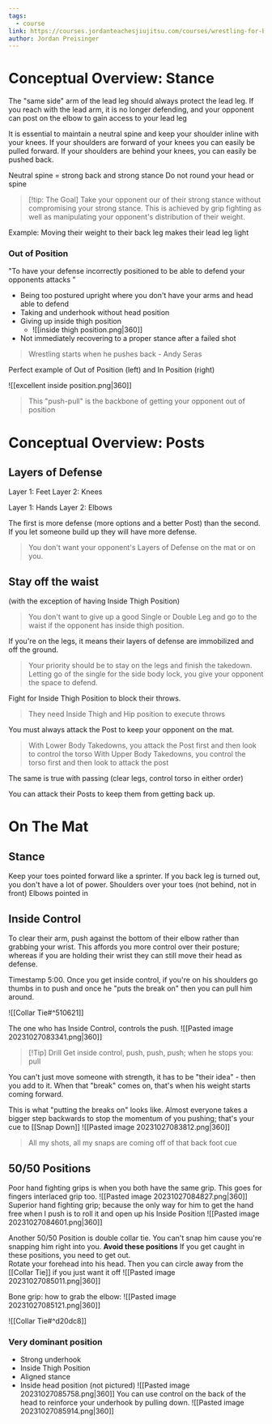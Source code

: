 ```yaml
---
tags:
  - course
link: https://courses.jordanteachesjiujitsu.com/courses/wrestling-for-bjj
author: Jordan Preisinger
---
```

# Conceptual Overview: Stance
The "same side" arm of the lead leg should always protect the lead leg.
If you reach with the lead arm, it is no longer defending, and your opponent can post on the elbow to gain access to your lead leg

It is essential to maintain a neutral spine and keep your shoulder inline with your knees.  If your shoulders are forward of your knees you can easily be pulled forward.
If your shoulders are behind your knees, you can easily be pushed back.

Neutral spine = strong back and strong stance
Do not round your head or spine

> [!tip: The Goal]
Take your opponent our of their strong stance without compromising your strong stance.
This is achieved by grip fighting as well as manipulating your opponent's distribution of their weight.

Example: Moving their weight to their back leg makes their lead leg light

### Out of Position
"To have your defense incorrectly positioned to be able to defend your opponents attacks "
- Being too postured upright where you don't have your arms and head able to defend
- Taking and underhook without head position
- Giving up inside thigh position
	- ![[inside thigh position.png|360]]
- Not immediately recovering to a proper stance after a failed shot

>Wrestling starts when he pushes back
>\- Andy Seras


Perfect example of Out of Position (left) and In Position (right)

![[excellent inside position.png|360]]

> This "push-pull" is the backbone of getting your opponent out of position

# Conceptual Overview: Posts
## Layers of Defense
Layer 1: Feet
Layer 2: Knees

Layer 1: Hands
Layer 2: Elbows

The first is more defense (more options and a better Post) than the second.  If you let someone build up they will have more defense.
> You don't want your opponent's Layers of Defense on the mat or on you.

## Stay off the waist
(with the exception of having Inside Thigh Position)
> You don't want to give up a good Single or Double Leg and go to the waist if the opponent has inside thigh position.  

If you're on the legs, it means their layers of defense are immobilized and off the ground.
>Your priority should be to stay on the legs and finish the takedown.  Letting go of the single for the side body lock, you give your opponent the space to defend.

Fight for Inside Thigh Position to block their throws.
> They need Inside Thigh and Hip position to execute throws

You must always attack the Post to keep your opponent on the mat.

> With Lower Body Takedowns, you attack the Post first and then look to control the torso
> With Upper Body Takedowns, you control the torso first and then look to attack the post

The same is true with passing (clear legs, control torso in either order)

You can attack their Posts to keep them from getting back up.

# On The Mat
## Stance
Keep your toes pointed forward like a sprinter.  If you back leg is turned out, you don't have a lot of power.
Shoulders over your toes (not behind, not in front)
Elbows pointed in

## Inside Control
To clear their arm, push against the bottom of their elbow rather than grabbing your wrist.  This affords you more control over their posture; whereas if you are holding their wrist they can still move their head as defense.

Timestamp 5:00.  Once you get inside control, if you're on his shoulders go thumbs in to push and once he "puts the break on" then you can pull him around.

![[Collar Tie#^510621]]

The one who has Inside Control, controls the push.
![[Pasted image 20231027083341.png|360]]

> [!Tip] Drill 
> Get inside control, push, push, push; when he stops you: pull

You can't just move someone with strength, it has to be "their idea" - then you add to it.  When that "break" comes on, that's when his weight starts coming forward.

This is what "putting the breaks on" looks like.  Almost everyone takes a bigger step backwards to stop the momentum of you pushing; that's your cue to [[Snap Down]]
![[Pasted image 20231027083812.png|360]]
> All my shots, all my snaps are coming off of that back foot cue

## 50/50 Positions

Poor hand fighting grips is when you both have the same grip.  This goes for fingers interlaced grip too.
![[Pasted image 20231027084827.png|360]]
Superior hand fighting grip; because the only way for him to get the hand free when I push is to roll it and open up his Inside Position
![[Pasted image 20231027084601.png|360]]

Another 50/50 Position is double collar tie.  You can't snap him cause you're snapping him right into you.
**Avoid these positions**
If you get caught in these positions, you need to get out.  
Rotate your forehead into his head.  Then you can circle away from the [[Collar Tie]] if you just want it off
![[Pasted image 20231027085011.png|360]]

Bone grip: how to grab the elbow:
![[Pasted image 20231027085121.png|360]]

![[Collar Tie#^d20dc8]]

### Very dominant position
- Strong underhook
- Inside Thigh Position
- Aligned stance
- Inside head position (not pictured)
![[Pasted image 20231027085758.png|360]]
You can use control on the back of the head to reinforce your underhook by pulling down.
![[Pasted image 20231027085914.png|360]]